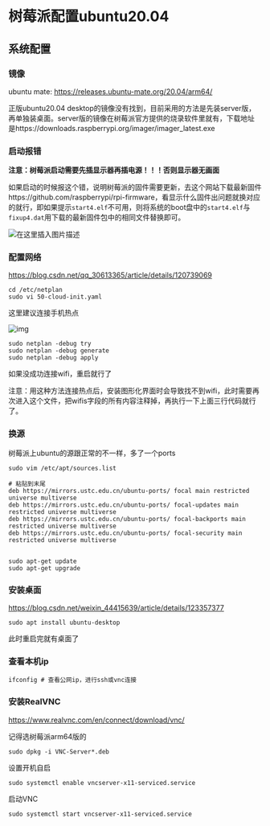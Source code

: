 # 树莓派配置ubuntu20.04

## 系统配置

### 镜像

ubuntu mate: https://releases.ubuntu-mate.org/20.04/arm64/

正版ubuntu20.04 desktop的镜像没有找到，目前采用的方法是先装server版，再单独装桌面。server版的镜像在树莓派官方提供的烧录软件里就有，下载地址是https://downloads.raspberrypi.org/imager/imager_latest.exe

### 启动报错

**注意：树莓派启动需要先插显示器再插电源！！！否则显示器无画面**

如果启动的时候报这个错，说明树莓派的固件需要更新，去这个网站下载最新固件https://github.com/raspberrypi/rpi-firmware，看显示什么固件出问题就换对应的就行，即如果提示`start4.elf`不可用，则将系统的boot盘中的`start4.elf`与`fixup4.dat`用下载的最新固件包中的相同文件替换即可。

![在这里插入图片描述](https://img-blog.csdnimg.cn/95ddba8ae9d84f209b02e7e7dd6260f0.png?x-oss-process=image/watermark,type_d3F5LXplbmhlaQ,shadow_50,text_Q1NETiBASjFGZW5nWg==,size_20,color_FFFFFF,t_70,g_se,x_16)

### 配置网络

https://blog.csdn.net/qq_30613365/article/details/120739069

```shell
cd /etc/netplan
sudo vi 50-cloud-init.yaml
```

这里建议连接手机热点

![img](https://img-blog.csdnimg.cn/c8fba40a2da9411dae5151f34fa1434f.jpg?x-oss-process=image/watermark,type_ZHJvaWRzYW5zZmFsbGJhY2s,shadow_50,text_Q1NETiBA5bCP55m95aSp5omN,size_20,color_FFFFFF,t_70,g_se,x_16)

```shell
sudo netplan -debug try
sudo netplan -debug generate
sudo netplan -debug apply
```

如果没成功连接wifi，重启就行了

注意：用这种方法连接热点后，安装图形化界面时会导致找不到wifi，此时需要再次进入这个文件，把wifis字段的所有内容注释掉，再执行一下上面三行代码就行了。

### 换源

树莓派上ubuntu的源跟正常的不一样，多了一个ports

```shell
sudo vim /etc/apt/sources.list

# 粘贴到末尾
deb https://mirrors.ustc.edu.cn/ubuntu-ports/ focal main restricted universe multiverse
deb https://mirrors.ustc.edu.cn/ubuntu-ports/ focal-updates main restricted universe multiverse
deb https://mirrors.ustc.edu.cn/ubuntu-ports/ focal-backports main restricted universe multiverse
deb https://mirrors.ustc.edu.cn/ubuntu-ports/ focal-security main restricted universe multiverse


sudo apt-get update
sudo apt-get upgrade
```

### 安装桌面

https://blog.csdn.net/weixin_44415639/article/details/123357377

```shell
sudo apt install ubuntu-desktop
```

此时重启完就有桌面了

### 查看本机ip

```shell
ifconfig # 查看公网ip，进行ssh或vnc连接
```

### 安装RealVNC

https://www.realvnc.com/en/connect/download/vnc/

记得选树莓派arm64版的

```shell
sudo dpkg -i VNC-Server*.deb
```
设置开机自启
```shell
sudo systemctl enable vncserver-x11-serviced.service
```
启动VNC
```shell
sudo systemctl start vncserver-x11-serviced.service
```
